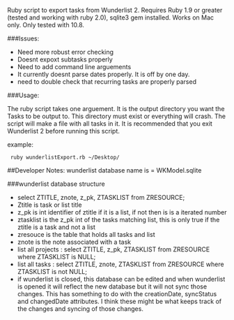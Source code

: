 Ruby script to export tasks from Wunderlist 2. Requires Ruby 1.9 or greater (tested and working with ruby 2.0), sqlite3 gem installed. Works on Mac only. Only tested with 10.8.

###Issues:
* Need more robust error checking
* Doesnt expoxt subtasks properly
* Need to add command line arguements
* It currently doesnt parse dates properly. It is off by one day.
* need to double check that recurring tasks are properly parsed

###Usage:

The ruby script takes one arguement. It is the output directory you want the Tasks to be output to. This directory must exist or everything will crash. The script will make a file with all tasks in it. It is recommended that you exit Wunderlist 2 before running this script.

example:
```
 ruby wunderlistExport.rb ~/Desktop/
 ```

##Developer Notes:
wunderlist database name is = WKModel.sqlite

###wunderlist database structure
* select ZTITLE, znote, z_pk, ZTASKLIST from ZRESOURCE;
* Ztitle is task or list title
* z_pk is int identifier of ztitle if it is a list, if not then is is a iterated number
* ztasklist is the z_pk int of the tasks matching list, this is only true if the ztitle is a task and not a list
* zresouce is the table that holds all tasks and list
* znote is the note associated with a task
* list all projects : select ZTITLE, z_pk, ZTASKLIST from ZRESOURCE where ZTASKLIST is NULL;
* list all tasks : select ZTITLE, znote, ZTASKLIST from ZRESOURCE where ZTASKLIST is not NULL;
* if wunderlist is closed, this database can be edited and when wunderlist is opened it will reflect the new database but it will not sync those changes. This has something to do with the creationDate, syncStatus and changedDate attributes. I think these might be what keeps track of the changes and syncing of those changes.


